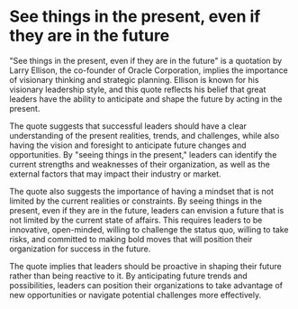 # See things in the present, even if they are in the future

"See things in the present, even if they are in the future" is a quotation by Larry Ellison, the co-founder of Oracle Corporation, implies the importance of visionary thinking and strategic planning. Ellison is known for his visionary leadership style, and this quote reflects his belief that great leaders have the ability to anticipate and shape the future by acting in the present.

The quote suggests that successful leaders should have a clear understanding of the present realities, trends, and challenges, while also having the vision and foresight to anticipate future changes and opportunities. By "seeing things in the present," leaders can identify the current strengths and weaknesses of their organization, as well as the external factors that may impact their industry or market.

The quote also suggests the importance of having a mindset that is not limited by the current realities or constraints. By seeing things in the present, even if they are in the future, leaders can envision a future that is not limited by the current state of affairs. This requires leaders to be innovative, open-minded, willing to challenge the status quo, willing to take risks, and committed to making bold moves that will position their organization for success in the future.

The quote implies that leaders should be proactive in shaping their future rather than being reactive to it. By anticipating future trends and possibilities, leaders can position their organizations to take advantage of new opportunities or navigate potential challenges more effectively.
